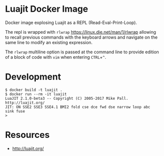 # Luajit Docker Image

Docker image explosing Luajit as a REPL (Read-Eval-Print-Loop).

The repl is wrapped with `rlwrap` https://linux.die.net/man/1/rlwrap allowing to recall previous commands with the keyboard arrows and navigate on the same line to modify an existing expression.

The `rlwrap` multiline option is passed at the command line to provide edition of a block of code with `vim` when entering `CTRL`+`^`.

# Development

```
$ docker build -t luajit .
$ docker run --rm -it luajit
LuaJIT 2.1.0-beta3 -- Copyright (C) 2005-2017 Mike Pall. http://luajit.org/
JIT: ON SSE2 SSE3 SSE4.1 BMI2 fold cse dce fwd dse narrow loop abc sink fuse
>
```

# Resources

* http://luajit.org/
